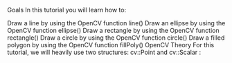 Goals
In this tutorial you will learn how to:

Draw a line by using the OpenCV function line()
Draw an ellipse by using the OpenCV function ellipse()
Draw a rectangle by using the OpenCV function rectangle()
Draw a circle by using the OpenCV function circle()
Draw a filled polygon by using the OpenCV function fillPoly()
OpenCV Theory
For this tutorial, we will heavily use two structures: cv::Point and cv::Scalar :
